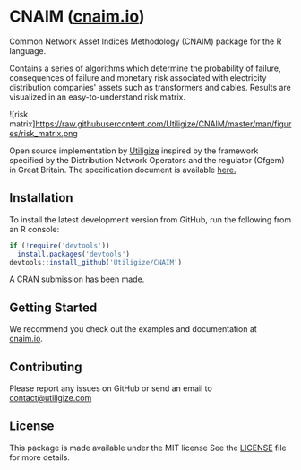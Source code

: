 # CNAIM ([cnaim.io](https://www.cnaim.io/))
Common Network Asset Indices Methodology (CNAIM) package for the R language.


Contains a series of algorithms which determine the probability of failure,
consequences of failure and monetary risk associated with electricity
distribution companies' assets such as transformers and cables. Results are
visualized in an easy-to-understand risk matrix.

![risk matrix]https://raw.githubusercontent.com/Utiligize/CNAIM/master/man/figures/risk_matrix.png

Open source implementation by [Utiligize](https://www.utiligize.com/) inspired by the framework specified by the Distribution Network Operators and the regulator (Ofgem) in Great Britain. The specification document is available [here.](https://www.ofgem.gov.uk/system/files/docs/2017/05/dno_common_network_asset_indices_methodology_v1.1.pdf)

## Installation
To install the latest development version from GitHub, run the following from an R console:
```r
if (!require('devtools'))
  install.packages('devtools')
devtools::install_github('Utiligize/CNAIM')
```

A CRAN submission has been made.

## Getting Started
We recommend you check out the examples and documentation at [cnaim.io](https://www.cnaim.io/).

## Contributing
Please report any issues on GitHub or send an email to contact@utiligize.com

## License
This package is made available under the MIT license
See the [LICENSE](https://github.com/Utiligize/CNAIM/LICENSE) file for more details.
